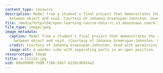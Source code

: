 ```yaml
---
content_type: resource
description: Model from a student's final project that demonstrates the relationship
  between object and void. Courtesy of Johanna Greenspan-Johnston. Used with permission.
file: /media/https%3A/open-learning-course-data-rc.s3.amazonaws.com/4-111-introduction-to-architecture-environmental-design-spring-2014/b8ed9900fbd0f1085de7b220cd6454a2_4-111s14.jpg
file_type: image/jpeg
image_metadata:
  caption: Model from a student's final project that demonstrates the relationship
    between object and void. (Courtesy of Johanna Greenspan-Johnston. Used with permission.)
  credit: Courtesy of Johanna Greenspan-Johnston. Used with permission.
  image-alt: A wooden cube with separating parts in an open position.
resourcetype: Image
title: 4-111s14.jpg
uid: b8ed9900-fbd0-f108-5de7-b220cd6454a2
---
```


